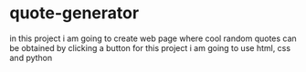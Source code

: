 # quote-generator
in this project i am going to create web page where cool random quotes can be obtained by clicking a button
for this project i am going to use html, css and python
